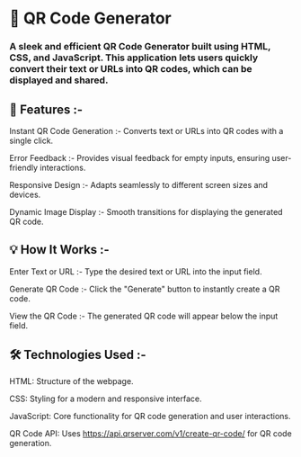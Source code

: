 # 📱 QR Code Generator

### A sleek and efficient QR Code Generator built using HTML, CSS, and JavaScript. This application lets users quickly convert their text or URLs into QR codes, which can be displayed and shared.

## 🚀 Features :-

Instant QR Code Generation :- Converts text or URLs into QR codes with a single click.

Error Feedback :- Provides visual feedback for empty inputs, ensuring user-friendly interactions.

Responsive Design :- Adapts seamlessly to different screen sizes and devices.

Dynamic Image Display :- Smooth transitions for displaying the generated QR code.

## 💡 How It Works :-

Enter Text or URL :- Type the desired text or URL into the input field.

Generate QR Code :- Click the "Generate" button to instantly create a QR code.

View the QR Code :- The generated QR code will appear below the input field.

## 🛠️ Technologies Used :-

HTML: Structure of the webpage.

CSS: Styling for a modern and responsive interface.

JavaScript: Core functionality for QR code generation and user interactions.

QR Code API: Uses https://api.qrserver.com/v1/create-qr-code/ for QR code generation.


